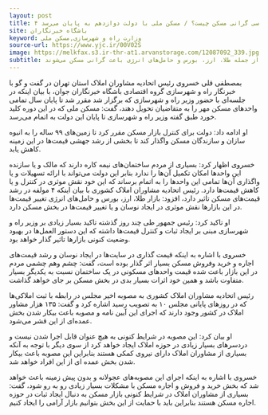 ```yaml
---
layout: post
title: ۴ علت اساسی گرانی مسکن چیست؟ / مسکن ملی با دولت دوازدهم به پایان می‌رسد
site: باشگاه خبرنگاران
keyword: وزارت راه و شهرسازی,مسکن ملی
source-url: https://www.yjc.ir/00V02S
image: https://melkfax.s3.ir-thr-at1.arvanstorage.com/12087092_339.jpg
subtitle: خسروی گفت: ایجاد نوسان قیمتی در ۴ مولفه از جمله طلا، ارز، بورس و حامل‌های انرژی باعث گرانی مسکن می‌شوند.
---
```

بمصطفی قلی خسروی رئیس اتحادیه مشاوران املاک استان تهران  در گفت و گو با خبرنگار راه و شهرسازی  گروه اقتصادی باشگاه خبرنگاران جوان، با بیان اینکه در جلسه‌ای با حضور وزیر راه و شهرسازی که برگزار شد مقرر شد تا پایان سال تمامی واحد‌های مسکن مهر را به متقاضیان تحویل دهند، گفت: مسکن ملی که در این دوره کلید خورد طبق گفته وزیر راه و شهرسازی تا پایان این دولت به اتمام می‌رسد.

او ادامه داد: دولت برای کنترل بازار مسکن مقرر کرد تا  زمین‌های ۹۹ ساله را به انبوه سازان و سازندگان مسکن واگذار کند تا بخشی از رشد جهشی قیمت‌ها در این زمینه کاهش یابد.

خسروی اظهار کرد: بسیاری از مردم ساختمان‌های نیمه کاره دارند که مالک و یا سازنده این واحد‌ها امکان تکمیل آن‌ها را ندارد بنابر این دولت می‌تواند با ارائه تسهیلات و یا واگذاری آن‌ها تمامی این واحد‌ها را به اتمام برساند که این خود نقش موثری در کنترل و یا کاهش قیمت‌ها دارد.
رئیس اتحادیه مشاوران املاک کشوری با بیان اینکه ۴ مولفه در رشد قیمت‌های مسکن تاثیر دارد، افزود: بازار طلا، ارز، بورس و حامل‌های انرژی  تغییر قیمت‌ها در این بازار‌ها نقش موثری در ایجاد نوسان و یا تغییر قیمت‌ها در بخش مسکن دارد.

او تاکید کرد: رئیس جمهور طی چند روز گذشته تاکید بسیار زیادی بر وزیر راه و شهرسازی مبنی بر ایجاد ثبات و کنترل قیمت‌ها داشته که این دستور العمل‌ها در بهبود وضعیت کنونی بازار‌ها تاثیر گذار خواهد بود.

خسروی با اشاره به اینکه قیمت گذاری در سایت‌ها در ایجاد نوسان و رشد قیمت‌های اجاره و خرید وفروش مسکن بسیار اثر گذار بوده است، گفت: چشم وهم چشمی مردم در این بازار باعث شده قیمت واحد‌های مسکونی در یک ساختمان نسبت به یکدیگر بسیار متفاوت باشد و همین خود اثرات بسیار بدی در بخش مسکن بر جای خواهد گذاشت.

رئیس اتحادیه مشاوران املاک کشوری به مصوبه اخیر مجلس در رابطه با ثبت املاکی‌ها که در روز‌های پایانی مجلس ۱۰ به تصویب رسید اشاره کرد و گفت: ۱۳۵ هزار مشاور املاک در کشور وجود دارند که اجرای این آیین نامه و مصوبه باعث بیکار شدن بخش عمده‌ای از این قشر می‌شود.

او بیان کرد: این مصوبه در شرایط کنونی به هیچ عنوان قابل اجرا شدن نیست و دردسر‌های بسیار زیادی در حوزه املاک ایجاد خواهد کرد از سوی دیگر با توجه به آنکه بسیاری از مشاوران املاک دارای نیروی کمکی هستند بنابراین این مصوبه باعث بیکار شدن بخش عمده ای از این افراد خواهد شد.

خسروی با اشاره به اینکه اجرای این مصوبه‌های عجولانه و بدون پیش زمینه باعث خواهد شد که بخش خرید و فروش و اجاره مسکن با مشکلات بسیار زیادی رو به رو شود، گفت: بسیاری از مشاوران املاک در شرایط کنونی بازار مسکن به دنبال ایجاد ثبات در حوزه اجاره مسکن هستند بنابراین باید با حمایت از این بخش بتوانیم بازار آرامی را ایجاد کنیم.